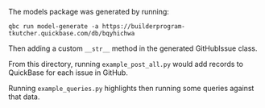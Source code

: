 
The models package was generated by running:

```shell script
qbc run model-generate -a https://builderprogram-tkutcher.quickbase.com/db/bqyhichwa
```

Then adding a custom `__str__` method in the generated GitHubIssue class.

From this directory, running `example_post_all.py` would add records to QuickBase for each 
issue in GitHub.

Running `example_queries.py` highlights then running some queries against that data.
